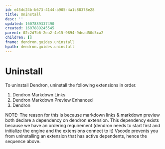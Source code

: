 ```yaml
---
id: e45dc24b-b673-4144-a905-4a1c88378e28
title: Uninstall
desc: ''
updated: 1607889337490
created: 1607889245545
parent: 02c2d7b6-2ea2-4e15-9894-9dead50d5ca2
children: []
fname: dendron.guides.uninstall
hpath: dendron.guides.uninstall
---
```

# Uninstall

To uninstall Dendron, uninstall the following extensions in order.

1. Dendron Markdown Links
2. Dendron Markdown Preview Enhanced
3. Dendron

NOTE: The reason for this is because markdown links & markdown preview both declare a dependency on dendron extension. This dependency exists because we have an ordering requirement (dendron needs to start first and initialize the engine and the extensions connect to it) Vscode prevents you from uninstalling an extension that has active dependents, hence the sequence above. 

